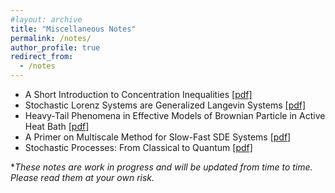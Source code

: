 ```yaml
---
#layout: archive
title: "Miscellaneous Notes"
permalink: /notes/
author_profile: true
redirect_from:
  - /notes
---
```


- A Short Introduction to Concentration Inequalities [[pdf]](https://github.com/shoelim/shoelim.github.io/blob/master/notes/An_Introduction_to_Concentration_Inequalities.pdf) 
- Stochastic Lorenz Systems are Generalized Langevin Systems [[pdf]](https://github.com/shoelim/shoelim.github.io/blob/master/notes/From_Lorenz_to_Langevin.pdf)
- Heavy-Tail Phenomena in Effective Models of Brownian Particle in Active Heat Bath [[pdf]](https://github.com/shoelim/shoelim.github.io/blob/master/notes/Heavy_Tail_Phenomena_in_Effective_Models_of_Brownian_Particle_in_Active_Heat_Bath.pdf)
- A Primer on Multiscale Method for Slow-Fast SDE Systems [[pdf]](https://github.com/shoelim/shoelim.github.io/blob/master/notes/Multiscale_Methods.pdf)
- Stochastic Processes: From Classical to Quantum [[pdf]](https://github.com/shoelim/shoelim.github.io/blob/master/notes/Stochastic_Processes_From_Classical_to_Quantum.pdf)


*<i>These notes are work in progress and will be updated from time to time. Please read them at your own risk.</i>
